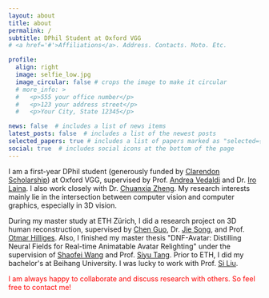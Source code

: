 ```yaml
---
layout: about
title: about
permalink: /
subtitle: DPhil Student at Oxford VGG
# <a href='#'>Affiliations</a>. Address. Contacts. Moto. Etc.

profile:
  align: right
  image: selfie_low.jpg
  image_circular: false # crops the image to make it circular
  # more_info: >
  #   <p>555 your office number</p>
  #   <p>123 your address street</p>
  #   <p>Your City, State 12345</p>

news: false  # includes a list of news items
latest_posts: false  # includes a list of the newest posts
selected_papers: true # includes a list of papers marked as "selected={true}"
social: true  # includes social icons at the bottom of the page
---
```


I am a first-year DPhil student (generously funded by [Clarendon Scholarship](https://www.ox.ac.uk/clarendon)) at Oxford VGG, supervised by Prof. [Andrea Vedaldi](https://www.robots.ox.ac.uk/~vedaldi/) and Dr. [Iro Laina](https://eng.ox.ac.uk/people/iro-laina/). I also work closely with Dr. [Chuanxia Zheng](https://chuanxiaz.com/). My research interests mainly lie in the intersection between computer vision and computer graphics, especially in 3D vision. 

During my master study at ETH Zürich, I did a research project on 3D human reconstruction, supervised by [Chen Guo](https://ait.ethz.ch/people/cheguo), Dr. [Jie Song](https://ait.ethz.ch/people/song), and Prof. [Otmar Hilliges](https://ait.ethz.ch/people/hilliges). Also, I finished my master thesis "DNF-Avatar: Distilling Neural Fields for Real-time Animatable Avatar Relighting" under the supervision of [Shaofei Wang](https://taconite.github.io/) and Prof. [Siyu Tang](https://vlg.inf.ethz.ch/team/Prof-Dr-Siyu-Tang.html). Prior to ETH, I did my bachelor's at Beihang University. I was lucky to work with Prof. [Si Liu](https://colalab.net/people).

<font color=red> I am always happy to collaborate and discuss research with others. So feel free to contact me! </font>